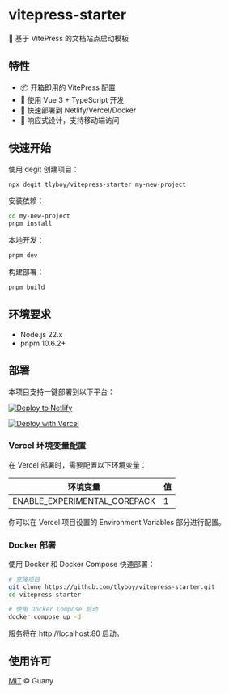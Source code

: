 # vitepress-starter

🚀 基于 VitePress 的文档站点启动模板

## 特性

- 📦 开箱即用的 VitePress 配置
- 🎨 使用 Vue 3 + TypeScript 开发
- 🚀 快速部署到 Netlify/Vercel/Docker
- 📱 响应式设计，支持移动端访问

## 快速开始

使用 degit 创建项目：

```bash
npx degit tlyboy/vitepress-starter my-new-project
```

安装依赖：

```bash
cd my-new-project
pnpm install
```

本地开发：

```bash
pnpm dev
```

构建部署：

```bash
pnpm build
```

## 环境要求

- Node.js 22.x
- pnpm 10.6.2+

## 部署

本项目支持一键部署到以下平台：

[![Deploy to Netlify](https://www.netlify.com/img/deploy/button.svg)](https://app.netlify.com/start/deploy?repository=https://github.com/tlyboy/vitepress-starter)

[![Deploy with Vercel](https://vercel.com/button)](https://vercel.com/new/clone?repository-url=https://github.com/tlyboy/vitepress-starter)

### Vercel 环境变量配置

在 Vercel 部署时，需要配置以下环境变量：

| 环境变量                     | 值  |
| ---------------------------- | --- |
| ENABLE_EXPERIMENTAL_COREPACK | 1   |

你可以在 Vercel 项目设置的 Environment Variables 部分进行配置。

### Docker 部署

使用 Docker 和 Docker Compose 快速部署：

```bash
# 克隆项目
git clone https://github.com/tlyboy/vitepress-starter.git
cd vitepress-starter

# 使用 Docker Compose 启动
docker compose up -d
```

服务将在 http://localhost:80 启动。

## 使用许可

[MIT](https://opensource.org/licenses/MIT) © Guany
